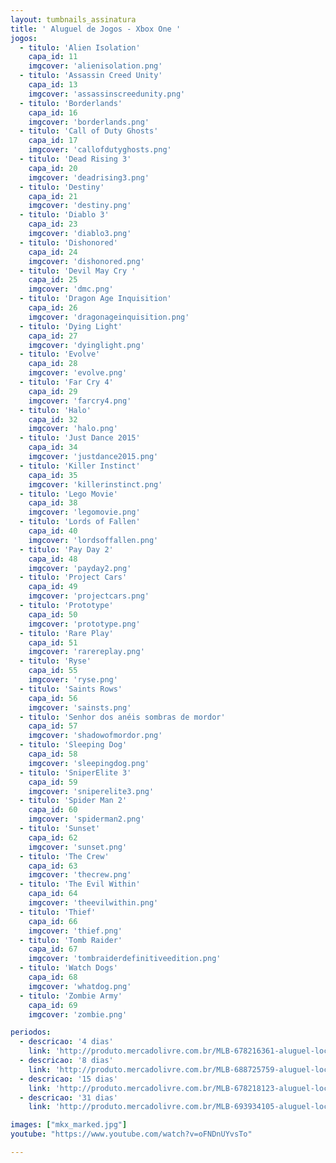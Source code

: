 ```yaml
---
layout: tumbnails_assinatura
title: ' Aluguel de Jogos - Xbox One '
jogos:
  - titulo: 'Alien Isolation'
    capa_id: 11
    imgcover: 'alienisolation.png'     
  - titulo: 'Assassin Creed Unity'
    capa_id: 13
    imgcover: 'assassinscreedunity.png'
  - titulo: 'Borderlands'
    capa_id: 16
    imgcover: 'borderlands.png'
  - titulo: 'Call of Duty Ghosts'
    capa_id: 17
    imgcover: 'callofdutyghosts.png'
  - titulo: 'Dead Rising 3'
    capa_id: 20
    imgcover: 'deadrising3.png'
  - titulo: 'Destiny'
    capa_id: 21
    imgcover: 'destiny.png'
  - titulo: 'Diablo 3'
    capa_id: 23
    imgcover: 'diablo3.png'
  - titulo: 'Dishonored'
    capa_id: 24
    imgcover: 'dishonored.png'
  - titulo: 'Devil May Cry '
    capa_id: 25
    imgcover: 'dmc.png'
  - titulo: 'Dragon Age Inquisition'
    capa_id: 26
    imgcover: 'dragonageinquisition.png'
  - titulo: 'Dying Light'
    capa_id: 27
    imgcover: 'dyinglight.png'
  - titulo: 'Evolve'
    capa_id: 28
    imgcover: 'evolve.png'
  - titulo: 'Far Cry 4'
    capa_id: 29
    imgcover: 'farcry4.png'
  - titulo: 'Halo'
    capa_id: 32
    imgcover: 'halo.png'
  - titulo: 'Just Dance 2015'
    capa_id: 34  
    imgcover: 'justdance2015.png'
  - titulo: 'Killer Instinct'
    capa_id: 35
    imgcover: 'killerinstinct.png'
  - titulo: 'Lego Movie'
    capa_id: 38
    imgcover: 'legomovie.png'
  - titulo: 'Lords of Fallen'
    capa_id: 40
    imgcover: 'lordsoffallen.png'
  - titulo: 'Pay Day 2'
    capa_id: 48
    imgcover: 'payday2.png'
  - titulo: 'Project Cars'
    capa_id: 49
    imgcover: 'projectcars.png'
  - titulo: 'Prototype'
    capa_id: 50
    imgcover: 'prototype.png'
  - titulo: 'Rare Play'
    capa_id: 51
    imgcover: 'rarereplay.png'
  - titulo: 'Ryse'
    capa_id: 55
    imgcover: 'ryse.png'
  - titulo: 'Saints Rows'
    capa_id: 56
    imgcover: 'sainsts.png'
  - titulo: 'Senhor dos anéis sombras de mordor'
    capa_id: 57
    imgcover: 'shadowofmordor.png'
  - titulo: 'Sleeping Dog'
    capa_id: 58
    imgcover: 'sleepingdog.png'
  - titulo: 'SniperElite 3'
    capa_id: 59
    imgcover: 'sniperelite3.png'
  - titulo: 'Spider Man 2'
    capa_id: 60  
    imgcover: 'spiderman2.png'
  - titulo: 'Sunset'
    capa_id: 62  
    imgcover: 'sunset.png'
  - titulo: 'The Crew'
    capa_id: 63  
    imgcover: 'thecrew.png'
  - titulo: 'The Evil Within'
    capa_id: 64  
    imgcover: 'theevilwithin.png'
  - titulo: 'Thief'
    capa_id: 66  
    imgcover: 'thief.png'
  - titulo: 'Tomb Raider'
    capa_id: 67  
    imgcover: 'tombraiderdefinitiveedition.png'
  - titulo: 'Watch Dogs'
    capa_id: 68
    imgcover: 'whatdog.png'
  - titulo: 'Zombie Army'
    capa_id: 69
    imgcover: 'zombie.png'

periodos:
  - descricao: '4 dias'
    link: 'http://produto.mercadolivre.com.br/MLB-678216361-aluguel-locaco-de-jogos-xbox-one-midia-digital-_JM'
  - descricao: '8 dias'
    link: 'http://produto.mercadolivre.com.br/MLB-688725759-aluguel-locaco-de-jogos-xbox-one-midia-digital-_JM'
  - descricao: '15 dias'
    link: 'http://produto.mercadolivre.com.br/MLB-678218123-aluguel-locaco-de-jogos-xbox-one-midia-digital-_JM'
  - descricao: '31 dias'
    link: 'http://produto.mercadolivre.com.br/MLB-693934105-aluguel-locaco-de-jogos-xbox-one-midia-digital-_JM'

images: ["mkx_marked.jpg"]
youtube: "https://www.youtube.com/watch?v=oFNDnUYvsTo"

---
```

